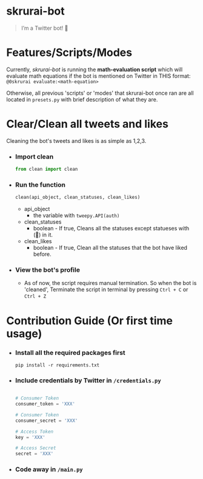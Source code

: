 # skrurai-bot
> I’m a Twitter bot! 🤖

# Features/Scripts/Modes
Currently, *skrurai-bot* is running the **math-evaluation script** which will evaluate math equations if the bot is mentioned on Twitter in THIS format:
`@0skrurai evaluate:<math-equation>`

Otherwise, all previous 'scripts' or 'modes' that skrurai-bot once ran are all located in `presets.py` with brief description of what they are.

# Clear/Clean all tweets and likes
Cleaning the bot's tweets and likes is as simple as 1,2,3.
-   ### Import clean
    ```python
    from clean import clean
    ```

-   ### Run the function
    ```python
    clean(api_object, clean_statuses, clean_likes)
    ```

    -   api_object
        -   the variable with `tweepy.API(auth)`
    -   clean_statuses
        -   boolean - If true, Cleans all the statuses except statueses with (🚫) in it.
    -   clean_likes
        -   boolean - If true, Clean all the statuses that the bot have liked before.

-   ### View the bot's profile
    -   As of now, the script requires manual termination. So when the bot is 'cleaned', Terminate the script in terminal by pressing `Ctrl + C` or `Ctrl + Z`

# Contribution Guide (Or first time usage)
-   ### Install  all the required packages first
    ```shell
    pip install -r requirements.txt 
    ```

-   ### Include credentials by Twitter in `/credentials.py`
    ```python

    # Consumer Token
    consumer_token = 'XXX'

    # Consumer Token
    consumer_secret = 'XXX'

    # Access Token
    key = 'XXX'

    # Access Secret
    secret = 'XXX'
    ```

-   ### Code away in `/main.py`
